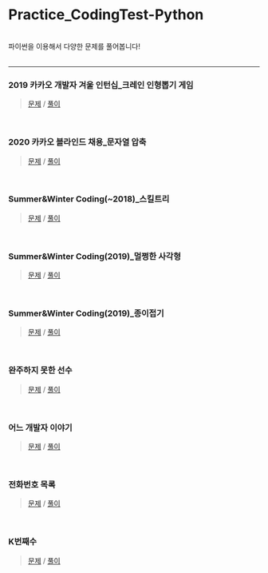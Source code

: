# Practice_CodingTest-Python
<br>
파이썬을 이용해서 다양한 문제를 풀어봅니다!<br><br>

***

### 2019 카카오 개발자 겨울 인턴십_크레인 인형뽑기 게임
> [문제](https://simpleisit.tistory.com/144) / [풀이](./kakao/2019_카카오_개발자_겨울_인턴십-크레인인형뽑기게임.py)
<br>

### 2020 카카오 블라인드 채용_문자열 압축
> [문제](https://simpleisit.tistory.com/152) / [풀이](./kakao/2020_카카오_블라인드_채용-문자열압축.py)
<br>

### Summer&Winter Coding(~2018)_스킬트리
> [문제](https://simpleisit.tistory.com/146) / [풀이](./etc/Summer&Winter_Coding(~2018)-스킬트리.py)
<br>

### Summer&Winter Coding(2019)_멀쩡한 사각형
> [문제](https://simpleisit.tistory.com/147) / [풀이](./etc/Summer&Winter_Coding(2019)-멀쩡한사각형.py)
<br>

### Summer&Winter Coding(2019)_종이접기
> [문제](https://simpleisit.tistory.com/149) / [풀이](./etc/Summer&Winter_Coding(2019)-종이접기.py)
<br>

### 완주하지 못한 선수
> [문제](https://simpleisit.tistory.com/153) / [풀이](./etc/완주하지_못한_선수.py)
<br>

### 어느 개발자 이야기
> [문제](https://simpleisit.tistory.com/150) / [풀이](./etc/어느_개발자_이야기.py)
<br>

### 전화번호 목록
> [문제](https://simpleisit.tistory.com/154) / [풀이](./etc/전화번호_목록.py)
<br>

### K번째수
> [문제](https://simpleisit.tistory.com/155) / [풀이](./etc/K번째수.py)
<br>
